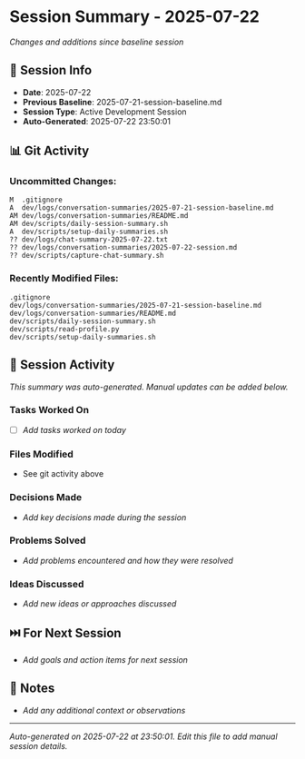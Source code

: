 # Session Summary - 2025-07-22
*Changes and additions since baseline session*

## 📅 Session Info
- **Date**: 2025-07-22
- **Previous Baseline**: 2025-07-21-session-baseline.md
- **Session Type**: Active Development Session
- **Auto-Generated**: 2025-07-22 23:50:01

## 📊 Git Activity

### Uncommitted Changes:
```
M  .gitignore
A  dev/logs/conversation-summaries/2025-07-21-session-baseline.md
AM dev/logs/conversation-summaries/README.md
AM dev/scripts/daily-session-summary.sh
A  dev/scripts/setup-daily-summaries.sh
?? dev/logs/chat-summary-2025-07-22.txt
?? dev/logs/conversation-summaries/2025-07-22-session.md
?? dev/scripts/capture-chat-summary.sh
```

### Recently Modified Files:
```
.gitignore
dev/logs/conversation-summaries/2025-07-21-session-baseline.md
dev/logs/conversation-summaries/README.md
dev/scripts/daily-session-summary.sh
dev/scripts/read-profile.py
dev/scripts/setup-daily-summaries.sh
```

## 🔄 Session Activity
*This summary was auto-generated. Manual updates can be added below.*

### Tasks Worked On
- [ ] *Add tasks worked on today*

### Files Modified
- See git activity above

### Decisions Made
- *Add key decisions made during the session*

### Problems Solved
- *Add problems encountered and how they were resolved*

### Ideas Discussed
- *Add new ideas or approaches discussed*

## ⏭️ For Next Session
- *Add goals and action items for next session*

## 💭 Notes
- *Add any additional context or observations*

---
*Auto-generated on 2025-07-22 at 23:50:01. Edit this file to add manual session details.*
